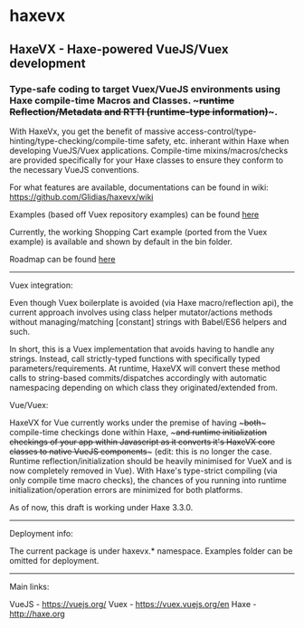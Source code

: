 # haxevx

## HaxeVX - Haxe-powered VueJS/Vuex development

### Type-safe coding to target Vuex/VueJS environments using Haxe compile-time Macros and Classes. ~~~runtime Reflection/Metadata and RTTI (runtime-type information)~~~.

With HaxeVx, you get the benefit of massive access-control/type-hinting/type-checking/compile-time safety, etc. inherant within Haxe when developing VueJS/Vuex applications. Compile-time mixins/macros/checks are provided specifically for your Haxe classes to ensure they conform to the necessary VueJS conventions.

For what features are available, documentations can be found in wiki:
https://github.com/Glidias/haxevx/wiki

Examples (based off Vuex repository examples) can be found [here](https://github.com/Glidias/haxevx/tree/master/src/haxevx/vuex/examples)
	
Currently, the working Shopping Cart example (ported from the Vuex example) is available and shown by default in the bin folder. 

Roadmap can be found [here](https://github.com/Glidias/haxevx/issues/2)
	

____________


Vuex integration:
	
Even though Vuex boilerplate is avoided (via Haxe macro/reflection api), the current approach involves using class helper mutator/actions methods without managing/matching [constant] strings with Babel/ES6 helpers and such.

In short, this is a Vuex implementation that avoids having to handle any strings. Instead, call strictly-typed functions with specifically typed parameters/requirements. At runtime, HaxeVX will convert these method calls to string-based commits/dispatches accordingly with automatic namespacing depending on which class they originated/extended from.

Vue/Vuex:

HaxeVX for Vue currently works under the premise of having ~~~both~~~ compile-time checkings done within Haxe, ~~~and runtime initialization checkings of your app within Javascript as it converts it's HaxeVX core classes to native VueJS components~~~ (edit: this is no longer the case. Runtime reflection/initialization should be heavily minimised for VueX and is now completely removed in Vue). With Haxe's type-strict compiling (via only compile time macro checks), the chances of you running into runtime initialization/operation errors are minimized for both platforms.

As of now, this draft is working under Haxe 3.3.0.

_____

Deployment info:
	
The current package is under haxevx.* namespace. Examples folder can be omitted for deployment.

______

Main links:

VueJS - https://vuejs.org/
Vuex - https://vuex.vuejs.org/en
Haxe - http://haxe.org
